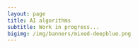 ```yaml
---
layout: page
title: AI algorithms
subtitle: Work in progress...
bigimg: /img/banners/mixed-deepblue.png
---
```

